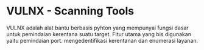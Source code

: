 # VULNX - Scanning Tools

VULNX adalah alat bantu berbasis pyhton yang mempunyai fungsi dasar untuk pemindaian kerentana suatu target. Fitur utama yang bis digunakan yaitu pemindaian port. mengedentifikasi kerentanan dan enumerasi layanan.
